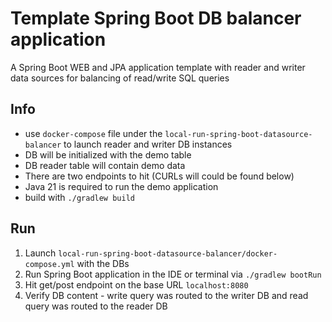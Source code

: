 # Template Spring Boot DB balancer application

A Spring Boot WEB and JPA application template with reader and writer data sources for balancing of read/write SQL queries

## Info

- use `docker-compose` file under the `local-run-spring-boot-datasource-balancer` to launch reader and writer DB instances
- DB will be initialized with the demo table
- DB reader table will contain demo data
- There are two endpoints to hit (CURLs will could be found below)
- Java 21 is required to run the demo application
- build with `./gradlew build`

## Run

1. Launch `local-run-spring-boot-datasource-balancer/docker-compose.yml` with the DBs
2. Run Spring Boot application in the IDE or terminal via `./gradlew bootRun`
3. Hit get/post endpoint on the base URL `localhost:8080`
4. Verify DB content - write query was routed to the writer DB and read query was routed to the reader DB
